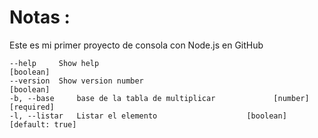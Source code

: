 # Notas :
Este es mi primer proyecto de consola con Node.js en GitHub
```
--help     Show help                                             [boolean]
--version  Show version number                                   [boolean]
-b, --base     base de la tabla de multiplicar             [number] [required]
-l, --listar   Listar el elemento                    [boolean] [default: true]
```